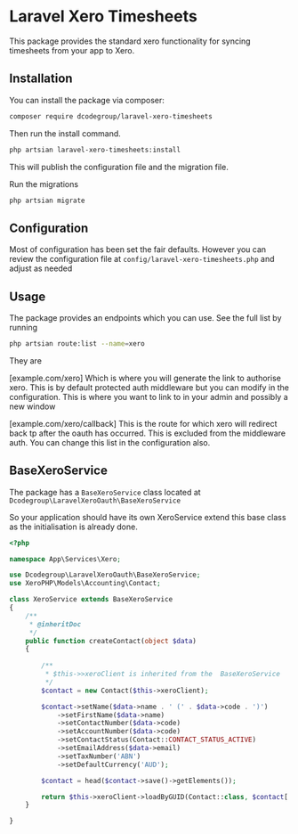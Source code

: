 # Laravel Xero Timesheets

This package provides the standard xero functionality for syncing timesheets from your app to Xero.

## Installation

You can install the package via composer:

```bash
composer require dcodegroup/laravel-xero-timesheets
```

Then run the install command.

```bash
php artsian laravel-xero-timesheets:install
```

This will publish the configuration file and the migration file.

Run the migrations

```bash
php artsian migrate
```

## Configuration

Most of configuration has been set the fair defaults. However you can review the configuration file at `config/laravel-xero-timesheets.php` and adjust as needed


## Usage

The package provides an endpoints which you can use. See the full list by running
```bash
php artsian route:list --name=xero
```

They are

[example.com/xero] Which is where you will generate the link to authorise xero. This is by default protected auth middleware but you can modify in the configuration. This is where you want to link to in your admin and possibly a new window

[example.com/xero/callback] This is the route for which xero will redirect back tp after the oauth has occurred. This is excluded from the middleware auth. You can change this list in the configuration also.

## BaseXeroService

The package has a `BaseXeroService` class located at `Dcodegroup\LaravelXeroOauth\BaseXeroService`

So your application should have its own XeroService extend this base class as the initialisation is already done.

```php
<?php

namespace App\Services\Xero;

use Dcodegroup\LaravelXeroOauth\BaseXeroService;
use XeroPHP\Models\Accounting\Contact;

class XeroService extends BaseXeroService
{
    /**
     * @inheritDoc
     */
    public function createContact(object $data)
    {
    
        /**
         * $this->>xeroClient is inherited from the  BaseXeroService
         */
        $contact = new Contact($this->xeroClient);

        $contact->setName($data->name . ' (' . $data->code . ')')
            ->setFirstName($data->name)
            ->setContactNumber($data->code)
            ->setAccountNumber($data->code)
            ->setContactStatus(Contact::CONTACT_STATUS_ACTIVE)
            ->setEmailAddress($data->email)
            ->setTaxNumber('ABN')
            ->setDefaultCurrency('AUD');

        $contact = head($contact->save()->getElements());

        return $this->xeroClient->loadByGUID(Contact::class, $contact['ContactID']);
    }

}
```